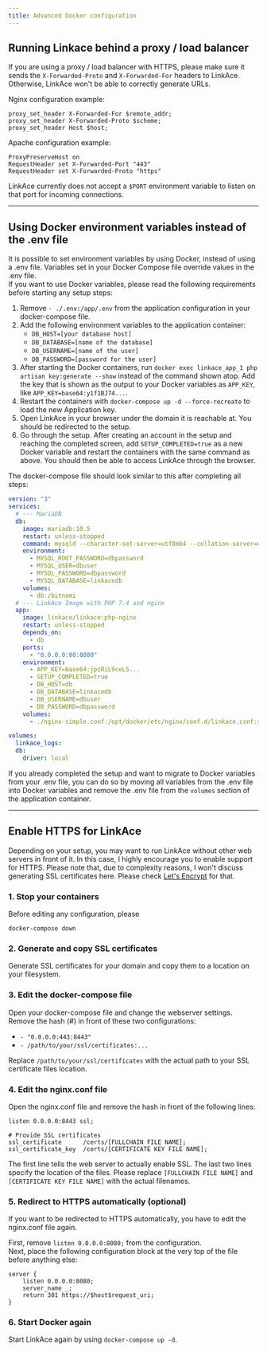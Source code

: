 ```yaml
---
title: Advanced Docker configuration
---
```


## Running Linkace behind a proxy / load balancer

If you are using a proxy / load balancer with HTTPS, please make sure it sends the `X-Forwarded-Proto` and `X-Forwarded-For` headers to LinkAce. Otherwise, LinkAce won't be able to correctly generate URLs.

Nginx configuration example:
```
proxy_set_header X-Forwarded-For $remote_addr;
proxy_set_header X-Forwarded-Proto $scheme; 
proxy_set_header Host $host; 
```

Apache configuration example:
```
ProxyPreserveHost on
RequestHeader set X-Forwarded-Port "443"
RequestHeader set X-Forwarded-Proto "https"
```

LinkAce currently does not accept a `$PORT` environment variable to listen on that port for incoming connections.


---


## Using Docker environment variables instead of the .env file

It is possible to set environment variables by using Docker, instead of using a .env file. Variables set in your Docker Compose file override values in the .env file.  
If you want to use Docker variables, please read the following requirements before starting any setup steps:

1. Remove `- ./.env:/app/.env` from the application configuration in your docker-compose file.
2. Add the following environment variables to the application container:
    - `DB_HOST=[your database host]`
    - `DB_DATABASE=[name of the database]`
    - `DB_USERNAME=[name of the user]`
    - `DB_PASSWORD=[password for the user]`
3. After starting the Docker containers, run `docker exec linkace_app_1 php artisan key:generate --show` instead of the command shown atop. Add the key that is shown as the output to your Docker variables as `APP_KEY`, like `APP_KEY=base64:y1f1BJ74...`.
4. Restart the containers with `docker-compose up -d --force-recreate` to load the new Application key.
5. Open LinkAce in your browser under the domain it is reachable at. You should be redirected to the setup.
6. Go through the setup. After creating an account in the setup and reaching the completed screen, add `SETUP_COMPLETED=true` as a new Docker variable and restart the containers with the same command as above. You should then be able to access LinkAce through the browser.

The docker-compose file should look similar to this after completing all steps:
```yml
version: "3"
services:
  # --- MariaDB
  db:
    image: mariadb:10.5
    restart: unless-stopped
    command: mysqld --character-set-server=utf8mb4 --collation-server=utf8mb4_bin
    environment:
      - MYSQL_ROOT_PASSWORD=dbpassword
      - MYSQL_USER=dbuser
      - MYSQL_PASSWORD=dbpassword
      - MYSQL_DATABASE=linkacedb
    volumes:
      - db:/bitnami
  # --- LinkAce Image with PHP 7.4 and nginx
  app:
    image: linkace/linkace:php-nginx
    restart: unless-stopped
    depends_on:
      - db
    ports:
      - "0.0.0.0:80:8080"
    environment:
      - APP_KEY=base64:jpzRiL9ceL5...
      - SETUP_COMPLETED=true
      - DB_HOST=db
      - DB_DATABASE=linkacedb
      - DB_USERNAME=dbuser
      - DB_PASSWORD=dbpassword
    volumes:
      - ./nginx-simple.conf:/opt/docker/etc/nginx/conf.d/linkace.conf:ro

volumes:
  linkace_logs:
  db:
    driver: local
```

If you already completed the setup and want to migrate to Docker variables from your .env file, you can do so by moving all variables from the .env file into Docker variables and remove the .env file from the `volumes` section of the application container.


---


## Enable HTTPS for LinkAce

Depending on your setup, you may want to run LinkAce without other web servers in front of it. In this case, I highly encourage you to enable support for HTTPS. Please note that, due to complexity reasons, I won't discuss generating SSL certificates here. Please check [Let's Encrypt](https://letsencrypt.org/) for that.

### 1. Stop your containers

Before editing any configuration, please

```
docker-compose down
```

### 2. Generate and copy SSL certificates

Generate SSL certificates for your domain and copy them to a location on your filesystem.

### 3. Edit the docker-compose file

Open your docker-compose file and change the webserver settings.  
Remove the hash (#) in front of these two configurations:
* `- "0.0.0.0:443:8443"`
* `- /path/to/your/ssl/certificates:...`

Replace `/path/to/your/ssl/certificates` with the actual path to your SSL certificate files location.

### 4. Edit the nginx.conf file

Open the nginx.conf file and remove the hash in front of the following lines:

```
listen 0.0.0.0:8443 ssl;

# Provide SSL certificates
ssl_certificate      /certs/[FULLCHAIN FILE NAME];
ssl_certificate_key  /certs/[CERTIFICATE KEY FILE NAME];
```

The first line tells the web server to actually enable SSL. The last two lines specify the location of the files. Please replace `[FULLCHAIN FILE NAME]` and `[CERTIFICATE KEY FILE NAME]` with the actual filenames.

### 5. Redirect to HTTPS automatically (optional)

If you want to be redirected to HTTPS automatically, you have to edit the nginx.conf file again.

First, remove `listen 0.0.0.0:8080;` from the configuration.  
Next, place the following configuration block at the very top of the file before anything else:

```
server {
    listen 0.0.0.0:8080;
    server_name _;
    return 301 https://$host$request_uri;
}
```

### 6. Start Docker again

Start LinkAce again by using `docker-compose up -d`.
